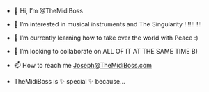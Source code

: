  - 👋 Hi, I’m @TheMidiBoss
 - 👀 I’m interested in musical instruments and The Singularity ! !!!! !!!
 - 🌱 I’m currently learning how to take over the world with Peace :)
 - 💞️ I’m looking to collaborate on ALL OF IT AT THE SAME TIME B)
 - 📫 How to reach me Joseph@TheMidiBoss.com

 - TheMidiBoss is ✨ special ✨ because...





<!---
TheMidiBoss/TheMidiBoss is a ✨ special ✨ repository because its beautiful love (this file) appears on your GitHub profile.
--->
